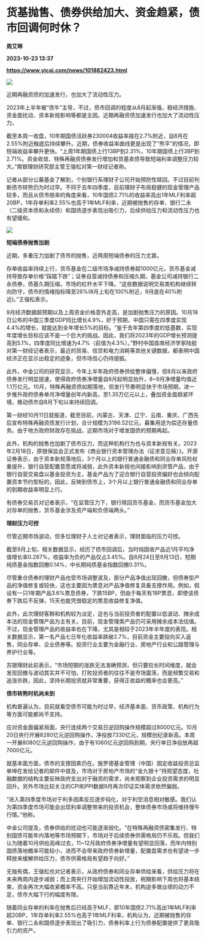 # 货基抛售、债券供给加大、资金趋紧，债市回调何时休？
**周艾琳**

**2023-10-23 13:37**

**https://www.yicai.com/news/101882423.html**

![](https://imgcdn.yicai.com/uppics/slides/2023/10/f4a5558abb38a2bf70da6b0c8bf59096.jpg)

近期再融资债的加速发行，也加大了流动性压力。

2023年上半年被“债牛”主导，不过，债市回调的程度从8月起渐强，稳经济措施、资金面扰动、资本新规影响等都是主因。近期再融资债加速发行也加大了流动性压力。

截至本周一收盘，10年期国债活跃券230004收益率报在2.7%附近，自8月在2.55%附近触底后持续攀升。近期，债券收益率曲线更是出现了“熊平”的情况，即短端收益率攀升更快。“上周1年期国债上行13BP到2.31%，10年期国债上行3BP到2.71%。资金收敛、特殊再融资债券发行增加和货基卖债导致短端利率调整压力较大。”南银理财研究部主管王强松对第一财经记者称。

记者从部分公募基金了解到，个别银行系理财子公司开始预防性赎回。不过目前判断债市转熊仍为时过早。不同于去年四季度，目前理财子布局稳健的现金管理产品较多，而且从债市赔率的角度来看，10年国债2.71%的收益率高出1年MLF利率超20BP，1年存单利率2.55%也高于1年MLF利率，近期被抛售的存单、银行二永（二级资本债和永续债）和国债逐步表现出吸引力，后续供给压力和流动性压力也有望缓和。

![](https://imgcdn.yicai.com/uppics/images/2023/10/040212a5060644dc9b62f88fb01aed61.jpg)

**短端债券抛售加剧**

近期，多重压力加剧了债市的抛售，近两周短端债券的压力尤甚。

存单收益率持续上行，货币基金在二级市场净减持债券超1000亿元，货币基金减持导致存单价格“踩踏下跌”；证券自营减持债券和压缩久期，基金公司减持银行二永债券，债基久期压缩，市场的杠杆水平下降。“这些数据说明交易类机构继续转向防守，债市的情绪指标降至26%(8月上旬在100%附近，9月底在40%附近)。”王强松表示。

9月经济数据超预期以及上周资金价格意外走高，是加剧抛售压力的原因。10月18日公布的中国三季度GDP同比增长4.9%，好于预期，中国只需在四季度实现4.4%的增长，就能达到全年增长5%的目标。“鉴于去年第四季度的低基数，实现年度增长目标应该不是一个巨大的挑战。因此，我们将2023年的GDP增长预测提高到5.1%，四季度同比增速为4.7%（前值为4.3%）。”野村中国首席经济学家陆挺对第一财经记者表示，最近的贸易、信贷和电力消耗等其他关键数据，都表明中国经济正在显示出稳定的迹象，但市场信心仍待提振。

此外，中金公司的研究显示，今年上半年政府债券供给整体偏慢，但8月以来政府债券发行明显提速，使得政府债券净增量自8月起明显抬升，8~9月净增量均值近1.1万亿元。10月，特殊再融资债如期落地，但发行节奏明显快于市场预期，进一步推升政府债券单月净增量创年内新高，至1.35万亿元以上，叠加资金面趋紧环境，推动债市自8月下旬以来持续回调。

第一财经10月11日就报道，截至目前，内蒙古、天津、辽宁、云南、重庆、广西先后宣布特殊再融资债发行计划，合计规模为3196.52亿元，募集用途为偿还存量债务。由于地方政府财政存在挑战，近期市场对于增发国债的预期再起。

此外，机构的抛售也加剧了债市压力，而这种机构行为也与资本新规有关。2023年2月18日，原银保监会正式发布《商业银行资本管理办法（征求意见稿）》。开源证券表示，由于资本新规落地后，3个月以上的银行普通金融债和同业存单风险权重提升，银行自营配置意愿或将减弱，此外资本新规也间接影响到资管产品，由于银行自营交易盘以基金投资为主，基金产品为了迎合银行自营投资偏好也会倾向配置资本节约型标的，因此，反映到债市上，3个月以上银行普通金融债和同业存单的到期收益率明显上行。

有债券交易员对记者表示，“在监管压力下，银行赎回货币基金，而货币基金加大对存单的抛售，货币基金涉及资产端和负债端两头。”

**理财压力可控**

尽管近期市场波动，但多位理财子人士对记者表示，理财面临的压力可控。

截至9月上旬，相关数据显示，经历了债市回调后，当时纯固收产品近1月平均净值增长率0.287%，收益率为负的产品仅占3.45%。自8月24日至9月13日，短期纯债基金指数回撤0.14%，中长期纯债基金指数回撤0.31%。

尽管重仓债券的理财产品也受市场调整波及，部分产品净值出现回撤，但债券型产品的净值修复或较快，这也主要因为票息对产品净值修复具备支撑作用。例如，假设有一只1年期产品3.6%票息债券，下跌15BP，但由于每天有1BP票息，即使该债券下跌后不反弹，15天也能凭借稳定的票息收益修复净值。

此外，此次理财客群和机构较为淡定，这也与当前投资者的配置以低波动、摊余成本法的现金管理产品为主有关。目前，现金管理类产品仍可采用摊余成本法估值。不过，现金管理产品的收益率也在下降，尤其是相较于2023年半年度的表现。相关数据显示，第一名产品七日年化收益率跌破2.7%，目前资金主要投向买入返售，同业存单、企业债券等。投资行业主要为金融行业、房地产行业和公路管理与养护行业等。

苏银理财此前表示，“市场短期的涨跌无法准确预测，但只要拉长时间维度，就会发现回撤与波动其实并不可怕，打败投资者的往往不是市场震荡，而是频繁交易和追涨杀跌，因此，坚持长期投资就非常重要，获得正收益的概率也会更高。”

**债市转熊时机尚未到**

机构普遍认为，目前就看空债市可能为时过早，经济基本面、货币政策、机构行为等方面可能都尚不支持。

应对资金面偏紧局面，央行连续两个交易日逆回购操作规模超过8000亿元。10月20日央行开展8280亿元逆回购操作，净投放7330亿元，规模创纪录新高。本周一开展8080亿元逆回购操作，由于有1060亿元逆回购到期，央行单日净投放再超7000亿元。

就基本面方面，债市的支撑因素仍在。施罗德基金管理（中国）固定收益投资总监单坤在发给记者的邮件中提及，市场对于房地产市场的“金九银十”持观望态度，社融数据的结构主要反映政府支出对于融资的需求，尚未观察到企业投资需求的明显回升。另外市场比较关注的CPI和PPI数据9月再次印证实体需求依然偏弱。

“进入第四季度市场对于利多因素反应逐步钝化，对于利空消息相对敏感。我们认为第四季度市场可能会出现利率调整带来的投资机会，整体债券市场或将维持慢牛行情。”他称。

中金公司提及，债券供给的扰动也可能逐渐弱化。“在特殊再融资债密集发行、特别国债可能年内落地等市场预期下，市场对于后续债券供需格局仍不乐观。但我们认为随着10月供给高峰过去，11~12月政府债券净增量有望明显回落，而年内特别国债落地概率可能较小，进而不会带来政府债券新增量，配置盘需求也有望进一步释放来缓解供给压力，债市供需格局有望趋于向好。”

无独有偶，王强松也对记者表示，从政府债券和同业存单供给来看，供给压力将在未来两周内逐步减弱；而上周央行开始增加流动性投放，税期影响下周也将基本结束，资金再次大幅收紧概率不高。只是当前靠近年末，机构追多做业绩的动力不足，债市大幅下行的幅度有限。

随着同业存单的利率在抛售后已经高于MLF，即10年国债2.71%高出1年MLF利率超20BP，1年存单利率2.55%也高于1年MLF利率，机构认为，近期被抛售的存单、银行二永和国债逐步表现出了吸引力，债券利率上行为债券配置提供了更具吸引力的资产。